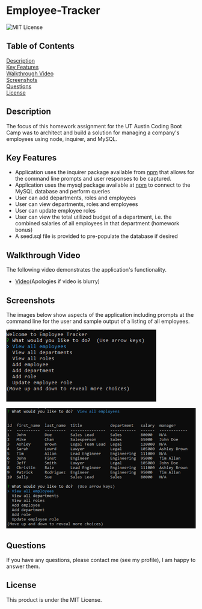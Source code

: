 # Employee-Tracker

![MIT License](https://img.shields.io/badge/license-MIT%20License-blue.svg)

## Table of Contents

[Description](#description) <br/>
[Key Features](#key-features) <br/>
[Walkthrough Video](#walkthrough-video) <br/>
[Screenshots](#screenshots) <br/>
[Questions](#questions) <br/>
[License](#license)

## Description

The focus of this homework assignment for the UT Austin Coding Boot Camp was to architect and build a solution for managing a company's employees using node, inquirer, and MySQL.

## Key Features

- Application uses the inquirer package available from [npm](https://www.npmjs.com/package/inquirer) that allows for the command line prompts and user responses to be captured.
- Application uses the mysql package available at [npm](https://www.npmjs.com/package/mysql) to connect to the MySQL database and perform queries
- User can add departments, roles and employees
- User can view departments, roles and employees
- User can update employee roles
- User can view the total utilized budget of a department, i.e. the combined salaries of all employees in that department (homework bonus)
- A seed.sql file is provided to pre-populate the database if desired

## Walkthrough Video

The following video demonstrates the application's functionality.

- [Video](https://drive.google.com/file/d/18n3AFslbHGkIRjhceDGeOPMmzOzgMxoo/view)(Apologies if video is blurry)

## Screenshots

The images below show aspects of the application including prompts at the command line for the user and sample output of a listing of all employees.

![Screenshot of initial user prompt.](Assets/Images/employee-tracker-screenshot-01.png)

![Screenshot of view all employees output.](Assets/Images/employee-tracker-screenshot-02.png)

## Questions

If you have any questions, please contact me (see my profile), I am happy to answer them.

## License

This product is under the MIT License.

